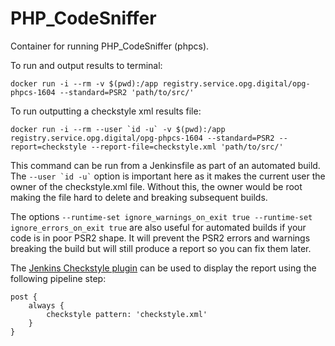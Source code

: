 PHP_CodeSniffer
=======

Container for running PHP_CodeSniffer (phpcs).

To run and output results to terminal:

```
docker run -i --rm -v $(pwd):/app registry.service.opg.digital/opg-phpcs-1604 --standard=PSR2 'path/to/src/'
```

To run outputting a checkstyle xml results file:

```
docker run -i --rm --user `id -u` -v $(pwd):/app registry.service.opg.digital/opg-phpcs-1604 --standard=PSR2 --report=checkstyle --report-file=checkstyle.xml 'path/to/src/'
```

This command can be run from a Jenkinsfile as part of an automated build. The ``` --user `id -u` ``` option is important here as it makes the current user the owner of the checkstyle.xml file. Without this, the owner would be root making the file hard to delete and breaking subsequent builds.

The options ``` --runtime-set ignore_warnings_on_exit true --runtime-set ignore_errors_on_exit true ``` are also useful for automated builds if your code is in poor PSR2 shape. It will prevent the PSR2 errors and warnings breaking the build but will still produce a report so you can fix them later.

The [Jenkins Checkstyle plugin](https://wiki.jenkins.io/display/JENKINS/Checkstyle+Plugin) can be used to display the report using the following pipeline step:

```
post {
    always {
        checkstyle pattern: 'checkstyle.xml'
    }
}
```  